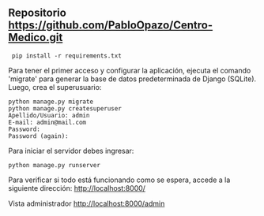 ## Repositorio https://github.com/PabloOpazo/Centro-Medico.git
```
 pip install -r requirements.txt
```
Para tener el primer acceso y configurar la aplicación, ejecuta el comando 'migrate' para generar la base de datos predeterminada de Django (SQLite). Luego, crea el superusuario:
```
python manage.py migrate
python manage.py createsuperuser
Apellido/Usuario: admin
E-mail: admin@mail.com
Password: 
Password (again):
```


Para iniciar el servidor debes ingresar:
```
python manage.py runserver
```


Para verificar si todo está funcionando como se espera, accede a la siguiente dirección:
[http://localhost:8000/](http://localhost:8000/)

Vista administrador
[http://localhost:8000/admin](http://localhost:8000/admin)

